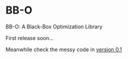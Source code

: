 # BB-O
BB-O: A Black-Box Optimization Library

First release soon...

Meanwhile check the messy code in [version 0.1](https://github.com/christophwaibel/MetaheuristicsLibrary)
